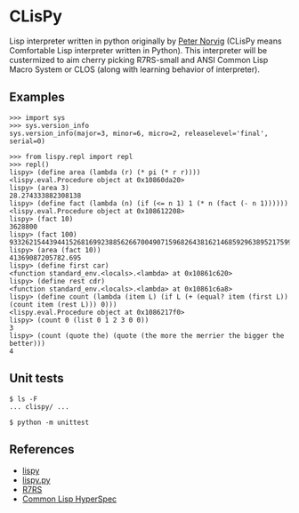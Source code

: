 # CLisPy
Lisp interpreter written in python originally by [Peter Norvig](http://norvig.com/) (CLisPy means Comfortable Lisp interpreter written in Python). This interpreter will be custermized to aim cherry picking R7RS-small and ANSI Common Lisp Macro System or CLOS (along with learning behavior of interpreter).

## Examples
```
>>> import sys
>>> sys.version_info
sys.version_info(major=3, minor=6, micro=2, releaselevel='final', serial=0)

>>> from lispy.repl import repl
>>> repl()
lispy> (define area (lambda (r) (* pi (* r r))))
<lispy.eval.Procedure object at 0x10860da20>
lispy> (area 3)
28.274333882308138
lispy> (define fact (lambda (n) (if (<= n 1) 1 (* n (fact (- n 1))))))
<lispy.eval.Procedure object at 0x108612208>
lispy> (fact 10)
3628800
lispy> (fact 100)
93326215443944152681699238856266700490715968264381621468592963895217599993229915608941463976156518286253697920827223758251185210916864000000000000000000000000
lispy> (area (fact 10))
41369087205782.695
lispy> (define first car)
<function standard_env.<locals>.<lambda> at 0x10861c620>
lispy> (define rest cdr)
<function standard_env.<locals>.<lambda> at 0x10861c6a8>
lispy> (define count (lambda (item L) (if L (+ (equal? item (first L)) (count item (rest L))) 0)))
<lispy.eval.Procedure object at 0x1086217f0>
lispy> (count 0 (list 0 1 2 3 0 0))
3
lispy> (count (quote the) (quote (the more the merrier the bigger the better)))
4
```

## Unit tests
```
$ ls -F
... clispy/ ...

$ python -m unittest
```

## References
- [lispy](http://norvig.com/lispy.html)
- [lispy.py](http://norvig.com/lispy2.html)
- [R7RS](https://bitbucket.org/cowan/r7rs-wg1-infra/src/default/R7RSHomePage.md?fileviewer=file-view-default)
- [Common Lisp HyperSpec](http://www.lispworks.com/documentation/HyperSpec/Front/index.htm)
